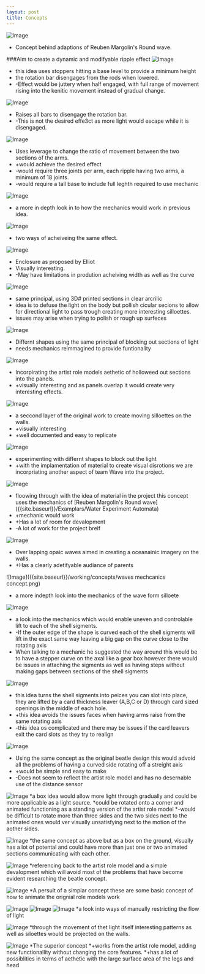 ```yaml
---
layout: post
title: Concepts
---
```


![Image]({{site.baseurl}}/working/concepts/1.jpg)
* Concept behind adaptions of Reuben Margolin's Round wave.

###Aim to create a dynamic and modifyable ripple effect
![Image]({{site.baseurl}}/working/concepts/2.jpg)
* this idea uses stoppers hitting a base level to provide a minimum height
* the rotation bar disengages from the rods when lowered.
 * -Effect would be juttery when half engaged, with full range of movement rising into the kenitic movement instead of gradual change.

![Image]({{site.baseurl}}/working/concepts/3.jpg)
* Raises all bars to disengage the rotation bar.
 * -This is not the desired effe3ct  as more light would escape while it is disengaged.

![Image]({{site.baseurl}}/working/concepts/4.jpg)
* Uses leverage to change the ratio of movement between the two sections of the arms.
 * +would achieve the desired effect
 * -would require three joints per arm, each ripple having two arms, a minimum of 18 joints.
 * -would require a tall base to include full leghth required to use mechanic

![Image]({{site.baseurl}}/working/concepts/5.jpg)
* a more in depth look in to how the mechanics would work in previous idea.

![Image]({{site.baseurl}}/working/concepts/6.jpg)
* two ways of acheiveing the same effect.

![Image]({{site.baseurl}}/working/concepts/7.jpg)
* Enclosure as proposed by Elliot
 * Visually interesting.
 * -May have limitations in prodution acheiving width as well as the curve

![Image]({{site.baseurl}}/working/concepts/8.jpg)
* same principal, using 3D# printed sections in clear arcrilic
* idea is to defuse the light on the body but pollish cicular secions to allow for directional light to pass trough creating more interesting silloettes.
 * issues may arise when trying to polish or rough up surfeces

![Image]({{site.baseurl}}/working/concepts/9.jpg)
* Differnt shapes using the same principal of blocking out sections of light
 * needs mechanics reimmagined to provide funtionality

![Image]({{site.baseurl}}/working/concepts/10.jpg)
* Incorpirating the artist role models aethetic of holloweed out sections into the panels.
 * +visually interesting and as panels overlap it would create very interesting effects.

![Image]({{site.baseurl}}/working/concepts/11.jpg)
* a seccond layer of the original work to create moving silloettes on the walls.
 * +visually interesting
 * +well documented and easy to replicate

![Image]({{site.baseurl}}/working/concepts/12.jpg)
* experimenting with differnt shapes to block out the light
 * +with the implamentation of material to create visual disrotions we are incorpriating another aspect of team Wave into the project.

![Image]({{site.baseurl}}/working/concepts/13.jpg)
* floowing through with the idea of material in the project this concept uses the mechanics of [Reuben Margolin's Round wave]({{site.baseurl}}/Examplars/Water Experiment Automata)
 * +mechanic would work
 * +Has a lot of room for devalopment
 * -A lot of work for the project breif

![Image]({{site.baseurl}}/working/concepts/14.jpg)
* Over lapping opaic waves aimed in creating a oceanainic imagery on the walls.
 * +Has a clearly adetifyable audiance of parents 

![Image]({{site.baseurl}}/working/concepts/waves mechcanics concept.png)
* a more indepth look into the mechanics of the wave form silloete

![Image]({{site.baseurl}}/working/concepts/15.jpg)
* a look into the mechanics which would enable uneven and controlable lift to each of the shell sigments.
 * -If the outer edge of the shape is curved each of the shell sigments will lift in the exact same way leaving a big gap on the curve close to the rotating axis
  * When talking to a mechanic he suggested the way around this would be to have a stepper curve on the axal like a gear box however there would be issues in attaching the sigments as well as having steps without making gaps between sections of the shell sigments

![Image]({{site.baseurl}}/working/concepts/16.jpg)
* this idea turns the shell sigments into peices you can slot into place, they are lifted by a card thickness leaver (A,B,C or D) through card sized openings in the middle of each hole.
 * +this idea avoids the issues faces when having arms raise from the same rotating axis
 * -this idea os complicated and there may be issues if the card leavers exit the card slots as they try to realign

![Image]({{site.baseurl}}/working/concepts/17.jpg)
* Using the same concept as the original beatle design this would advoid all the problems of having a curved side rotating off a streight axis
 * +would be simple and easy to make
 * -Does not seem to reflect the artist role model and has no desernable use of the distance sensor

![Image]({{site.baseurl}}/working/concepts/18.jpg)
*a box idea would allow more light through gradually and could be more applicable as a light source.
*could be rotated onto a corner and animated functioning as a standing version of the artist role model
 *-would be difficult to rotate more than three sides and the two sides next to the animated ones would ver visually unsatisfying next to the motion of the aother sides.

![Image]({{site.baseurl}}/working/concepts/19.jpg)
*the same concept as above but as a box on the ground, visually has a lot of potental and could have more than just one or two animated sections communicating with each other.

![Image]({{site.baseurl}}/working/concepts/20.jpg)
*referencing back to the artist role model and a simple devalopment which will avoid most of the problems that have become evident researching the beatle concept.

![Image]({{site.baseurl}}/working/concepts/21.jpg)
*A persuit of a simplar concept these are some basic concept of how to animate the orignial role models work

![Image]({{site.baseurl}}/working/concepts/22.jpg)
![Image]({{site.baseurl}}/working/concepts/23.jpg)
![Image]({{site.baseurl}}/working/concepts/25.jpg)
*a look into ways of manually restricting the flow of light

![Image]({{site.baseurl}}/working/concepts/24.jpg)
*through the movement of thet light itself interesting patterns as well as siloettes would be projected on the walls.

![Image]({{site.baseurl}}/working/concepts/30.JPG)
*The superior concept
 *+works from the artist role model, adding new functionallity without changing the core features.
 *+has a lot of possiblities in terms of aethetic with the large surface area of the legs and head